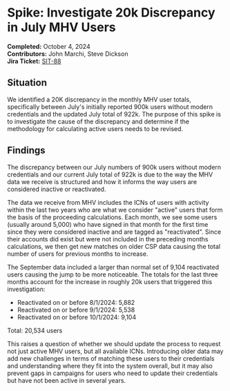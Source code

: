 # Spike: Investigate 20k Discrepancy in July MHV Users  
**Completed:** October 4, 2024  
**Contributors:** John Marchi, Steve Dickson  
**Jira Ticket:** [SIT-88](https://jira.devops.va.gov/browse/SIT-88)

## Situation  
We identified a 20K discrepancy in the monthly MHV user totals, specifically between July's initially reported 900k users without modern credentials and the updated July total of 922k. The purpose of this spike is to investigate the cause of the discrepancy and determine if the methodology for calculating active users needs to be revised. 

## Findings  
The discrepancy between our July numbers of 900k users without modern credentials and our current July total of 922k is due to the way the MHV data we receive is structured and how it informs the way users are considered inactive or reactivated.

The data we receive from MHV includes the ICNs of users with activity within the last two years who are what we consider "active" users that form the basis of the proceeding calculations. Each month, we see some users (usually around 5,000) who have signed in that month for the first time since they were considered inactive and are tagged as "reactivated". Since their accounts did exist but were not included in the preceding months calculations, we then get new matches on older CSP data causing the total number of users for previous months to increase.  

The September data included a larger than normal set of 9,104 reactivated users causing the jump to be more noticeable. The totals for the last three months account for the increase in roughly 20k users that triggered this investigation:

- Reactivated on or before 8/1/2024: 5,882  
- Reactivated on or before 9/1/2024: 5,538  
- Reactivated on or before 10/1/2024: 9,104

Total: 20,534 users

This raises a question of whether we should update the process to request not just active MHV users, but all available ICNs. Introducing older data may add new challenges in terms of matching these users to their credentials and understanding where they fit into the system overall, but it may also prevent gaps in campaigns for users who need to update their credentials but have not been active in several years. 
